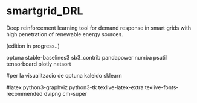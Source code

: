 # smartgrid_DRL

Deep reinforcement learning tool for demand response in smart grids with high penetration of renewable energy sources.


(edition in progress..)

optuna
stable-baselines3
sb3_contrib
pandapower
numba
psutil
tensorboard
plotly
natsort

#per la visualitzacio de optuna
kaleido
sklearn

#latex
python3-graphviz python3-tk texlive-latex-extra texlive-fonts-recommended dvipng cm-super
